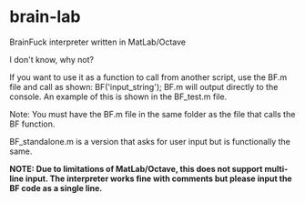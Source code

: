 # brain-lab
BrainFuck interpreter written in MatLab/Octave

I don't know, why not?

If you want to use it as a function to call from another script, use the BF.m file and call as shown: BF('input_string'); BF.m will output directly to the console. An example of this is shown in the BF_test.m file.

Note: You must have the BF.m file in the same folder as the file that calls the BF function.

BF_standalone.m is a version that asks for user input but is functionally the same.

<b>NOTE: Due to limitations of MatLab/Octave, this does not support multi-line input. The interpreter works fine with comments but please input the BF code as a single line.
